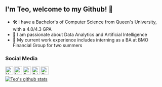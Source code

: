 ## I'm Teo, welcome to my Github! 🧬 
- 🛠 I have a Bachelor's of Computer Science from Queen's University, with a 4.0/4.3 GPA
- 🤖 I am passionate about Data Analytics and Artificial Intelligence
- 🏦 My current work experience includes interning as a BA at BMO Financial Group for two summers

### Social Media
[<img align="left" alt="Youtube" width="25px" src="https://img.icons8.com/ios-filled/150/fa314a/youtube-play.png" />][youtube]
[<img align="left" alt="LinkedIn" width="25px" src="https://img.icons8.com/color/240/26e07f/linkedin.png" />][linkedin]
[<img align="left" alt="Facebook" width="25px" src="https://img.icons8.com/ios-filled/150/4a90e2/facebook-new.png" />][facebook]
[<img align="left" alt="BrickSafe" width="25px" src="https://img.icons8.com/ios-filled/50/26e07f/plugin.png"/>][bricksafe]
[<img align="left" alt="Strava" width="25px" src="https://img.icons8.com/external-tal-revivo-color-tal-revivo/96/26e07f/external-strava-mobile-app-and-website-connect-runners-and-cyclists-logo-color-tal-revivo.png" />][strava]
<br />


[youtube]: https://www.youtube.com/user/TeoTechnicTaken
[linkedin]: https://www.linkedin.com/in/teodorilie/
[facebook]: https://www.facebook.com/profile.php?id=100004509104826
[bricksafe]: https://bricksafe.com/pages/Teo_LEGO_Technic
[strava]: https://www.strava.com/athletes/9039374

[![Teo's github stats](https://github-readme-stats.vercel.app/api?username=teoilie&count_private=true&show_icons=true&theme=dracula&hide_rank=false&hide=stars)](https://github.com/anuraghazra/github-readme-stats)
